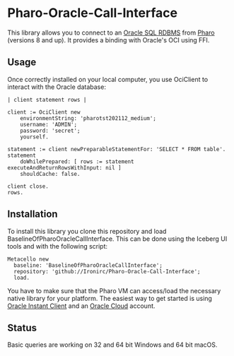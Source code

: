# Pharo-Oracle-Call-Interface

This library allows you to connect to an [Oracle SQL RDBMS](https://www.oracle.com/database/) 
from [Pharo](https://pharo.org) (versions 8 and up).
It provides a binding with Oracle's OCI using FFI.


## Usage

Once correctly installed on your local computer, you use OciClient to interact with the Oracle database:

```
| client statement rows |

client := OciClient new
	environmentString: 'pharotst202112_medium';
	username: 'ADMIN';
	password: 'secret';
	yourself.

statement := client newPreparableStatementFor: 'SELECT * FROM table'.
statement	
	doWhilePrepared: [ rows := statement executeAndReturnRowsWithInput: nil ]
	shouldCache: false.
		
client close.
rows.
```


## Installation

To install this library you clone this repository and load BaselineOfPharoOracleCallInterface.
This can be done using the Iceberg UI tools and with the following script:

```
Metacello new
  baseline: 'BaselineOfPharoOracleCallInterface';
  repository: 'github://Ironirc/Pharo-Oracle-Call-Interface';
  load.
```

You have to make sure that the Pharo VM can access/load the necessary native library for your platform.
The easiest way to get started is using [Oracle Instant Client](https://www.oracle.com/database/technologies/instant-client.html)
and an [Oracle Cloud](https://cloud.oracle.com) account.

## Status

Basic queries are working on 32 and 64 bit Windows and 64 bit macOS.
